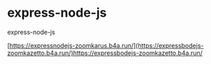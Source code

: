 # express-node-js
express-node-js

[https://expressnodejs-zoomkarus.b4a.run/](https://expressbodejs-zoomkazetto.b4a.run/)https://expressbodejs-zoomkazetto.b4a.run/
